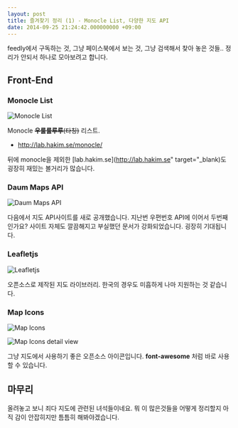 ```yaml
---
layout: post
title: 즐겨찾기 정리 (1) - Monocle List, 다양한 지도 API
date: 2014-09-25 21:24:42.000000000 +09:00
---
```

feedly에서 구독하는 것, 그냥 페이스북에서 보는 것, 그냥 검색해서 찾아 놓은 것들.. 정리가 안되서 하나로 모아보려고 합니다.

## Front-End

### Monocle List

![Monocle List](/content/images/2014/Sep/_____2014_09_25____9_00_08.png)

Monocle ~~**우룰룰루루**(타칭)~~ 리스트. 

- http://lab.hakim.se/monocle/ 

뒤에 monocle을 제외한 [lab.hakim.se](http://lab.hakim.se" target="_blank)도 굉장히 재밌는 볼거리가 많습니다.

### Daum Maps API

![Daum Maps API](/content/images/2014/Sep/_____2014_09_25____9_14_55.png)

다음에서 지도 API사이트를 새로 공개했습니다. 지난번 우편번호 API에 이어서 두번째 인가요? 사이트 자체도 깔끔해지고 부실했던 문서가 강화되었습니다. 굉장히 기대됩니다.

### Leafletjs

![Leafletjs](/content/images/2014/Sep/_____2014_09_25____9_06_39.png)

오픈소스로 제작된 지도 라이브러리. 한국의 경우도 미흡하게 나마 지원하는 것 같습니다.

### Map Icons

![Map Icons](/content/images/2014/Sep/_____2014_09_25____9_10_31.png)

![Map Icons detail view](/content/images/2014/Sep/_____2014_09_25____9_12_45.png)


그냥 지도에서 사용하기 좋은 오픈소스 아이콘입니다. **font-awesome** 처럼 바로 사용할 수 있습니다.



## 마무리

올려놓고 보니 죄다 지도에 관련된 녀석들이네요. 뭐 이 많은것들을 어떻게 정리할지 아직 감이 안잡히지만 틈틈히 해봐야겠습니다.
